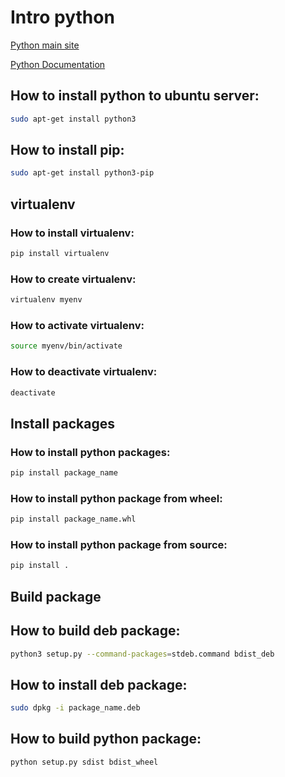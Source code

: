 # Intro python

[Python main site](https://www.python.org/)

[Python Documentation](https://docs.python.org/3/)

## How to install python to ubuntu server:
```bash
sudo apt-get install python3
```

## How to install pip:
```bash
sudo apt-get install python3-pip
```

## virtualenv

### How to install virtualenv:
```bash
pip install virtualenv
```

### How to create virtualenv:
```bash
virtualenv myenv
```

### How to activate virtualenv:
```bash
source myenv/bin/activate
```

### How to deactivate virtualenv:
```bash
deactivate
```

## Install packages

### How to install python packages:
```bash
pip install package_name
```

### How to install python package from wheel:
```bash
pip install package_name.whl
```

### How to install python package from source:
```bash
pip install .
```

## Build package

## How to build deb package:
```bash
python3 setup.py --command-packages=stdeb.command bdist_deb
```

## How to install deb package:
```bash
sudo dpkg -i package_name.deb
```

## How to build python package:
```bash
python setup.py sdist bdist_wheel
```

